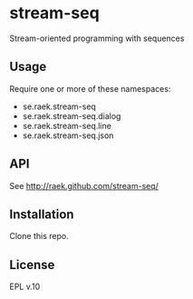 # stream-seq 

Stream-oriented programming with sequences

## Usage

Require one or more of these namespaces:

* se.raek.stream-seq
* se.raek.stream-seq.dialog
* se.raek.stream-seq.line
* se.raek.stream-seq.json

## API

See http://raek.github.com/stream-seq/

## Installation

Clone this repo.

## License

EPL v.10
